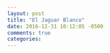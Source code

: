 ```yaml
---
layout: post
title: "El Jaguar Blanco"
date: 2016-12-31 10:12:05 -0500
comments: true
categories: 
---
```

